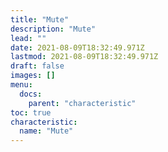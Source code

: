 ```yaml
---
title: "Mute"
description: "Mute"
lead: ""
date: 2021-08-09T18:32:49.971Z
lastmod: 2021-08-09T18:32:49.971Z
draft: false
images: []
menu:
  docs:
    parent: "characteristic"
toc: true
characteristic:
  name: "Mute"
---
```

